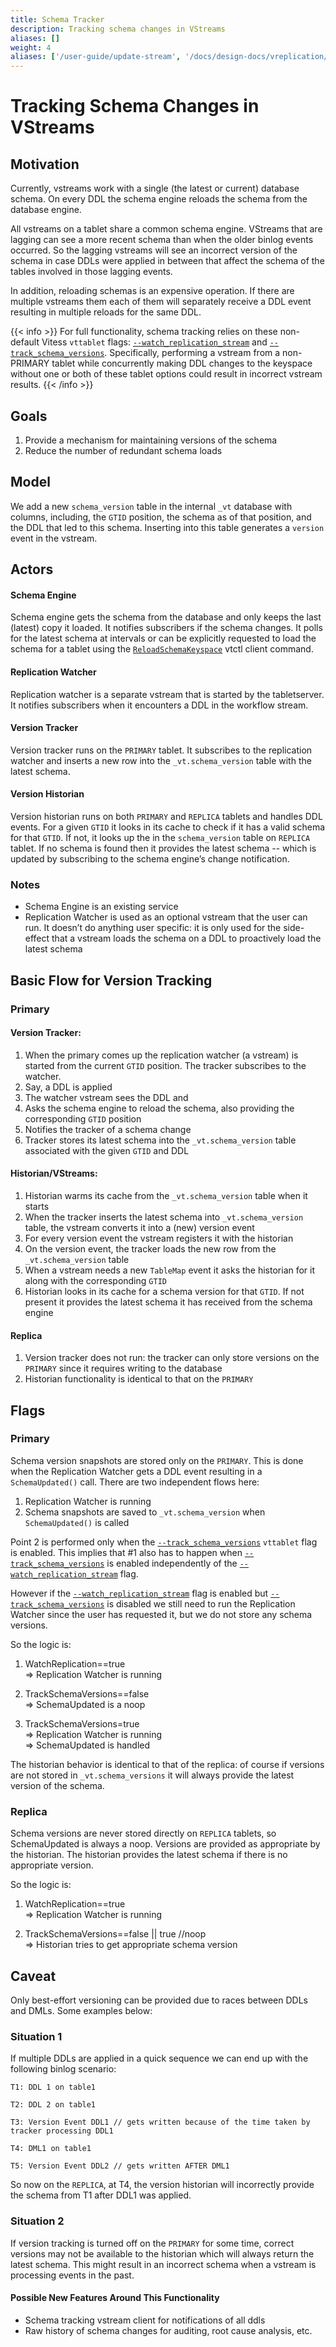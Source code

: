 ```yaml
---
title: Schema Tracker
description: Tracking schema changes in VStreams
aliases: []
weight: 4
aliases: ['/user-guide/update-stream', '/docs/design-docs/vreplication/vstream/tracker/']
---
```


# Tracking Schema Changes in VStreams

## Motivation

Currently, vstreams work with a single (the latest or current) database schema. On every DDL the schema engine reloads the
schema from the database engine.

All vstreams on a tablet share a common schema engine. VStreams that are lagging can see a more recent schema than when
the older binlog events occurred. So the lagging vstreams will see an incorrect version of the schema in case DDLs were
applied in between that affect the schema of the tables involved in those lagging events.

In addition, reloading schemas is an expensive operation. If there are multiple vstreams them each of them will separately
receive a DDL event resulting in multiple reloads for the same DDL.

{{< info >}}
For full functionality, schema tracking relies on these non-default Vitess `vttablet` flags:
[`--watch_replication_stream`](../../flags/#watch_replication_stream) and
[`--track_schema_versions`](../../flags/#track_schema_versions). Specifically, performing a vstream from a non-PRIMARY
tablet while concurrently making DDL changes to the keyspace without one or both of these tablet options could result in
incorrect vstream results.
{{< /info >}}

## Goals

1. Provide a mechanism for maintaining versions of the schema
2. Reduce the number of redundant schema loads

## Model

We add a new `schema_version` table in the internal `_vt` database with columns, including, the `GTID` position, the
schema as of that position, and the DDL that led to this schema. Inserting into this table generates a `version` event
in the vstream.

## Actors

#### Schema Engine

Schema engine gets the schema from the database and only keeps the last (latest) copy it loaded. It notifies subscribers
if the schema changes. It polls for the latest schema at intervals or can be explicitly requested to load the schema for
a tablet using the [`ReloadSchemaKeyspace`](../../../programs/vtctl/schema-version-permissions/#reloadschemakeyspace)
vtctl client command.

#### Replication Watcher

Replication watcher is a separate vstream that is started by the tabletserver. It notifies subscribers when it encounters
a DDL in the workflow stream.

#### Version Tracker

Version tracker runs on the `PRIMARY` tablet. It subscribes to the replication watcher and inserts a new row into the
`_vt.schema_version` table with the latest schema.

#### Version Historian

Version historian runs on both `PRIMARY` and `REPLICA` tablets and handles DDL events. For a given `GTID` it looks in its
cache to check if it has a valid schema for that `GTID`. If not, it looks up the in the `schema_version` table on `REPLICA`
tablet. If no schema is found then it provides the latest schema -- which is updated by subscribing to the schema engine’s
change notification.

### Notes

- Schema Engine is an existing service
- Replication Watcher is used as an optional vstream that the user can run. It doesn’t do anything user specific: it is only
used for the side-effect that a vstream loads the schema on a DDL to proactively load the latest schema

## Basic Flow for Version Tracking

### Primary

#### Version Tracker:

1. When the primary comes up the replication watcher (a vstream) is started from the current `GTID` position. The
tracker subscribes to the watcher.
1. Say, a DDL is applied
1. The watcher vstream sees the DDL and
1. Asks the schema engine to reload the schema, also providing the corresponding `GTID` position
1. Notifies the tracker of a schema change
1. Tracker stores its latest schema into the `_vt.schema_version` table associated with the given `GTID` and DDL

#### Historian/VStreams:

1. Historian warms its cache from the `_vt.schema_version` table when it starts
2. When the tracker inserts the latest schema into `_vt.schema_version` table, the vstream converts it into a (new)
   version event
3. For every version event the vstream registers it with the historian
4. On the version event, the tracker loads the new row from the `_vt.schema_version` table
5. When a vstream needs a new `TableMap` event it asks the historian for it along with the corresponding `GTID`
6. Historian looks in its cache for a schema version for that `GTID`. If not present it provides the latest schema it
   has received from the schema engine

#### Replica

1. Version tracker does not run: the tracker can only store versions on the `PRIMARY` since it requires writing to the
database
2. Historian functionality is identical to that on the `PRIMARY`

## Flags

### Primary

Schema version snapshots are stored only on the `PRIMARY`. This is done when the Replication Watcher gets a DDL event
resulting in a `SchemaUpdated()` call. There are two independent flows here:

1. Replication Watcher is running
2. Schema snapshots are saved to `_vt.schema_version` when `SchemaUpdated()` is called

Point 2 is performed only when the [`--track_schema_versions`](../../flags/#track_schema_versions) `vttablet` flag is enabled.
This implies that #1 also has to happen when [`--track_schema_versions`](../../flags/#track_schema_versions) is enabled
independently of the [`--watch_replication_stream`](../../flags/#watch_replication_stream) flag.

However if the [`--watch_replication_stream`](../../flags/#watch_replication_stream) flag is enabled but
[`--track_schema_versions`](../../flags/#track_schema_versions) is disabled we still need to run the Replication
Watcher since the user has requested it, but we do not store any schema versions.

So the logic is:

1. WatchReplication==true \
   => Replication Watcher is running

2. TrackSchemaVersions==false  
   => SchemaUpdated is a noop

3. TrackSchemaVersions=true  
   => Replication Watcher is running \
   => SchemaUpdated is handled

The historian behavior is identical to that of the replica: of course if versions are not stored in `_vt.schema_versions`
it will always provide the latest version of the schema.

### Replica

Schema versions are never stored directly on `REPLICA` tablets, so SchemaUpdated is always a noop. Versions are provided
as appropriate by the historian. The historian provides the latest schema if there is no appropriate version.

So the logic is:

1. WatchReplication==true \
   => Replication Watcher is running

2. TrackSchemaVersions==false || true //noop \
   => Historian tries to get appropriate schema version

## Caveat

Only best-effort versioning can be provided due to races between DDLs and DMLs. Some examples below:

### Situation 1

If multiple DDLs are applied in a quick sequence we can end up with the following binlog scenario:

```text
T1: DDL 1 on table1

T2: DDL 2 on table1

T3: Version Event DDL1 // gets written because of the time taken by tracker processing DDL1

T4: DML1 on table1

T5: Version Event DDL2 // gets written AFTER DML1
```

So now on the `REPLICA`, at T4, the version historian will incorrectly provide the schema from T1 after DDL1 was applied.

### Situation 2

If version tracking is turned off on the `PRIMARY` for some time, correct versions may not be available to the historian
which will always return the latest schema. This might result in an incorrect schema when a vstream is processing events
in the past.

#### Possible New Features Around This Functionality

- Schema tracking vstream client for notifications of all ddls
- Raw history of schema changes for auditing, root cause analysis, etc.
